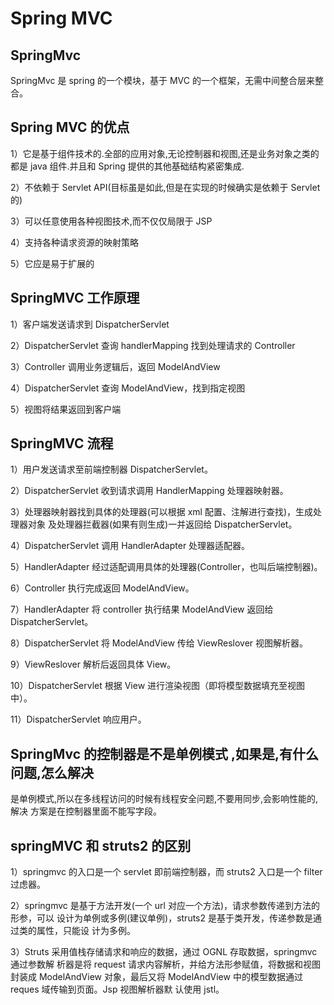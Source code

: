 # Spring MVC

##  SpringMvc

 SpringMvc 是 spring 的一个模块，基于 MVC 的一个框架，无需中间整合层来整合。 

##  Spring MVC 的优点 

 1）它是基于组件技术的.全部的应用对象,无论控制器和视图,还是业务对象之类的都是 java 组件.并且和 Spring 提供的其他基础结构紧密集成. 

2）不依赖于 Servlet API(目标虽是如此,但是在实现的时候确实是依赖于 Servlet 的) 

3）可以任意使用各种视图技术,而不仅仅局限于 JSP 

4）支持各种请求资源的映射策略 

5）它应是易于扩展的  

##  SpringMVC 工作原理 

 1）客户端发送请求到 DispatcherServlet 

2）DispatcherServlet 查询 handlerMapping 找到处理请求的 Controller 

3）Controller 调用业务逻辑后，返回 ModelAndView 

4）DispatcherServlet 查询 ModelAndView，找到指定视图 

5）视图将结果返回到客户端  

##  SpringMVC 流程 

 1）用户发送请求至前端控制器 DispatcherServlet。

 2）DispatcherServlet 收到请求调用 HandlerMapping 处理器映射器。 

3）处理器映射器找到具体的处理器(可以根据 xml 配置、注解进行查找)，生成处理器对象 及处理器拦截器(如果有则生成)一并返回给 DispatcherServlet。 

4）DispatcherServlet 调用 HandlerAdapter 处理器适配器。

 5）HandlerAdapter 经过适配调用具体的处理器(Controller，也叫后端控制器)。 

6）Controller 执行完成返回 ModelAndView。 

 7）HandlerAdapter 将 controller 执行结果 ModelAndView 返回给 DispatcherServlet。

 8）DispatcherServlet 将 ModelAndView 传给 ViewReslover 视图解析器。 

9）ViewReslover 解析后返回具体 View。 

10）DispatcherServlet 根据 View 进行渲染视图（即将模型数据填充至视图中）。 

11）DispatcherServlet 响应用户。 

##  SpringMvc 的控制器是不是单例模式 ,如果是,有什么问题,怎么解决 

 是单例模式,所以在多线程访问的时候有线程安全问题,不要用同步,会影响性能的,解决 方案是在控制器里面不能写字段。  

##  springMVC 和 struts2 的区别 

 1）springmvc 的入口是一个 servlet 即前端控制器，而 struts2 入口是一个 filter 过虑器。  

 2）springmvc 是基于方法开发(一个 url 对应一个方法)，请求参数传递到方法的形参，可以 设计为单例或多例(建议单例)，struts2 是基于类开发，传递参数是通过类的属性，只能设 计为多例。  

 3）Struts 采用值栈存储请求和响应的数据，通过 OGNL 存取数据，springmvc 通过参数解 析器是将 request 请求内容解析，并给方法形参赋值，将数据和视图封装成 ModelAndView 对象，最后又将 ModelAndView 中的模型数据通过 reques 域传输到页面。Jsp 视图解析器默 认使用 jstl。  